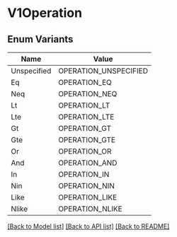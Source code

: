 # V1Operation

## Enum Variants

| Name | Value |
|---- | -----|
| Unspecified | OPERATION_UNSPECIFIED |
| Eq | OPERATION_EQ |
| Neq | OPERATION_NEQ |
| Lt | OPERATION_LT |
| Lte | OPERATION_LTE |
| Gt | OPERATION_GT |
| Gte | OPERATION_GTE |
| Or | OPERATION_OR |
| And | OPERATION_AND |
| In | OPERATION_IN |
| Nin | OPERATION_NIN |
| Like | OPERATION_LIKE |
| Nlike | OPERATION_NLIKE |


[[Back to Model list]](../README.md#documentation-for-models) [[Back to API list]](../README.md#documentation-for-api-endpoints) [[Back to README]](../README.md)


